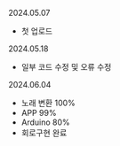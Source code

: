 2024.05.07

- 첫 업로드

2024.05.18

- 일부 코드 수정 및 오류 수정

2024.06.04

- 노래 변환 100%
- APP 99%
- Arduino 80%
- 회로구현 완료
